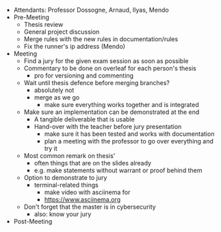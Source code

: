 - Attendants: Professor Dossogne, Arnaud, Ilyas, Mendo
- Pre-Meeting
	- Thesis review
	- General project discussion
	- Merge rules with the new rules in documentation/rules
	- Fix the runner's ip address (Mendo)
- Meeting
	- Find a jury for the given exam session as soon as possible
	- Commentary to be done on overleaf for each person's thesis
		- pro for versioning and commenting
	- Wait until thesis defence before merging branches?
		- absolutely not
		- merge as we go
			- make sure everything works together and is integrated
	- Make sure an implementation can be demonstrated at the end
		- A tangible deliverable that is usable
		- Hand-over with the teacher before jury presentation
			- make sure it has been tested and works with documentation
			- plan a meeting with the professor to go over everything and try it
	- Most common remark on thesis'
		- often things that are on the slides already
		- e.g. make statements without warrant or proof behind them
	- Option to demonstrate to jury
		- terminal-related things
			- make video with asciinema for
			- https://www.asciinema.org
	- Don't forget that the master is in cybersecurity
		- also: know your jury
- Post-Meeting